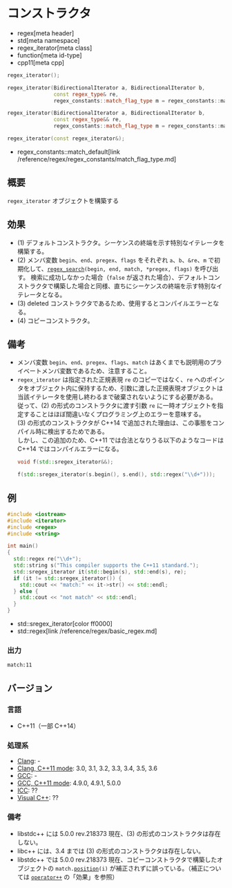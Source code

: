 # コンストラクタ
* regex[meta header]
* std[meta namespace]
* regex_iterator[meta class]
* function[meta id-type]
* cpp11[meta cpp]

```cpp
regex_iterator();                                                                              // (1)

regex_iterator(BidirectionalIterator a, BidirectionalIterator b,
               const regex_type& re,
               regex_constants::match_flag_type m = regex_constants::match_default);           // (2)

regex_iterator(BidirectionalIterator a, BidirectionalIterator b,
               const regex_type&& re,
               regex_constants::match_flag_type m = regex_constants::match_default) = delete;  // (3) C++14 から

regex_iterator(const regex_iterator&);                                                         // (4)
```
* regex_constants::match_default[link /reference/regex/regex_constants/match_flag_type.md]

## 概要
`regex_iterator` オブジェクトを構築する


## 効果
- (1) デフォルトコンストラクタ。シーケンスの終端を示す特別なイテレータを構築する。
- (2) メンバ変数 `begin`、`end`、`pregex`、`flags` をそれぞれ `a`、`b`、`&re`、`m` で初期化して、[`regex_search`](../regex_search.md)`(begin, end, match, *pregex, flags)` を呼び出す。
    検索に成功しなかった場合（`false` が返された場合）、デフォルトコンストラクタで構築した場合と同様、直ちにシーケンスの終端を示す特別なイテレータとなる。
- (3) deleted コンストラクタであるため、使用するとコンパイルエラーとなる。
- (4) コピーコンストラクタ。


## 備考
- メンバ変数 `begin`、`end`、`pregex`、`flags`、`match` はあくまでも説明用のプライベートメンバ変数であるため、注意すること。
- `regex_iterator` は指定された正規表現 `re` のコピーではなく、`re` へのポインタをオブジェクト内に保持するため、引数に渡した正規表現オブジェクトは当該イテレータを使用し終わるまで破棄されないようにする必要がある。  
    従って、(2) の形式のコンストラクタに渡す引数 `re` に一時オブジェクトを指定することはほぼ間違いなくプログラミング上のエラーを意味する。  
    (3) の形式のコンストラクタが C++14 で追加された理由は、この事態をコンパイル時に検出するためである。  
    しかし、この追加のため、C++11 では合法となりうる以下のようなコードは C++14 ではコンパイルエラーになる。
    ```cpp
    void f(std::sregex_iterator&&);

    f(std::sregex_iterator(s.begin(), s.end(), std::regex("\\d+")));
    ```


## 例
```cpp
#include <iostream>
#include <iterator>
#include <regex>
#include <string>

int main()
{
  std::regex re("\\d+");
  std::string s("This compiler supports the C++11 standard.");
  std::sregex_iterator it(std::begin(s), std::end(s), re);
  if (it != std::sregex_iterator()) {
    std::cout << "match:" << it->str() << std::endl;
  } else {
    std::cout << "not match" << std::endl;
  }
}
```
* std::sregex_iterator[color ff0000]
* std::regex[link /reference/regex/basic_regex.md]

### 出力
```
match:11
```


## バージョン
### 言語
- C++11（一部 C++14）

### 処理系
- [Clang](/implementation.md#clang): -
- [Clang, C++11 mode](/implementation.md#clang): 3.0, 3.1, 3.2, 3.3, 3.4, 3.5, 3.6
- [GCC](/implementation.md#gcc): -
- [GCC, C++11 mode](/implementation.md#gcc): 4.9.0, 4.9.1, 5.0.0
- [ICC](/implementation.md#icc): ??
- [Visual C++](/implementation.md#visual_cpp): ??

### 備考
- libstdc++ には 5.0.0 rev.218373 現在、(3) の形式のコンストラクタは存在しない。
- libc++ には、3.4 までは (3) の形式のコンストラクタは存在しない。
- libstdc++ では 5.0.0 rev.218373 現在、コピーコンストラクタで構築したオブジェクトの `match.`[`position`](../match_results/position.md)`(i)` が補正されずに誤っている。（補正については [`operator++`](op_increment.md) の「効果」を参照）

